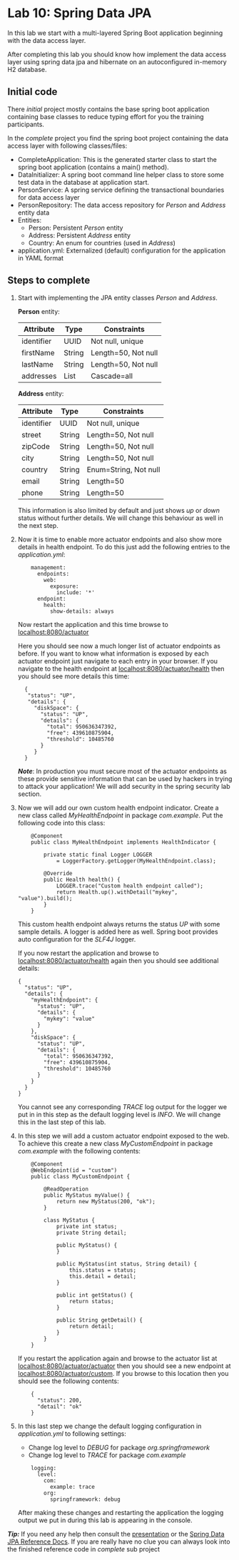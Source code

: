 # Lab 10: Spring Data JPA
In this lab we start with a multi-layered Spring Boot application beginning with the data access layer.

After completing this lab you should know how implement the data access layer using spring data jpa and hibernate
on an autoconfigured in-memory H2 database.

## Initial code

There _initial_ project mostly contains the base spring boot application containing base classes
to reduce typing effort for you the training participants. 

In the _complete_ project you find the spring boot project containing the data access layer with following classes/files:

* CompleteApplication: This is the generated starter class to start the spring boot application (contains a main() method).
* DataInitializer: A spring boot command line helper class to store some test data in the database at application start.
* PersonService: A spring service defining the transactional boundaries for data access layer
* PersonRepository: The data access repository for *Person* and *Address* entity data
* Entities:
    * Person: Persistent *Person* entity
    * Address: Persistent *Address* entity
    * Country: An enum for countries (used in *Address*)
* application.yml: Externalized (default) configuration for the application in YAML format
 
## Steps to complete

1. Start with implementing the JPA entity classes *Person* and *Address*.

    **Person** entity:
    
    Attribute  | Type          | Constraints
    -----------|---------------|--------------------
    identifier | UUID          | Not null, unique   
    firstName  | String        | Length=50, Not null
    lastName   | String        | Length=50, Not null
    addresses  | List<Address> | Cascade=all

    **Address** entity:
    
    Attribute  | Type          | Constraints
    -----------|---------------|--------------------
    identifier | UUID          | Not null, unique   
    street     | String        | Length=50, Not null
    zipCode    | String        | Length=50, Not null
    city       | String        | Length=50, Not null
    country    | String        | Enum=String, Not null
    email      | String        | Length=50
    phone      | String        | Length=50
           
    This information is also limited by default and just shows *up* or *down* status without further details.
    We will change this behaviour as well in the next step. 
    
2. Now it is time to enable more actuator endpoints and also show more details in health endpoint. 
To do this just add the following entries to the *application.yml*:   

    ```
        management:
          endpoints:
            web:
              exposure:
                include: '*'
          endpoint:
            health:
              show-details: always
    ```

    Now restart the application and this time browse to [localhost:8080/actuator](http://localhost:8080/actuator)
    
    Here you should see now a much longer list of actuator endpoints as before. If you want to know what information 
    is exposed by each actuator endpoint just navigate to each entry in your browser.
    If you navigate to the health endpoint at [localhost:8080/actuator/health](http://localhost:8080/actuator/health)
    then you should see more details this time:
         
    ```
      {
       "status": "UP",
       "details": {
         "diskSpace": {
           "status": "UP",
           "details": {
             "total": 950636347392,
             "free": 439610875904,
             "threshold": 10485760
           }
         }
      }
    ```
    
    ***Note***: In production you must secure most of the actuator endpoints as these provide sensitive information
    that can be used by hackers in trying to attack your application! We will add security in the spring security lab section.
    
3. Now we will add our own custom health endpoint indicator. 
Create a new class called *MyHealthEndpoint* in package *com.example*. Put the following code into this class:

    ```
        @Component
        public class MyHealthEndpoint implements HealthIndicator {
            
            private static final Logger LOGGER 
                = LoggerFactory.getLogger(MyHealthEndpoint.class);
        
            @Override
            public Health health() {
                LOGGER.trace("Custom health endpoint called");
                return Health.up().withDetail("mykey", "value").build();
            }
        }
    ```
    
    This custom health endpoint always returns the status *UP* with some sample details.
    A logger is added here as well. Spring boot provides auto configuration for the *SLF4J* logger.
    
    If you now restart the application and browse to [localhost:8080/actuator/health](http://localhost:8080/actuator/health) 
    again then you should see additional details:
    
    ```
    {
      "status": "UP",
      "details": {
        "myHealthEndpoint": {
          "status": "UP",
          "details": {
            "mykey": "value"
          }
        },
        "diskSpace": {
          "status": "UP",
          "details": {
            "total": 950636347392,
            "free": 439610875904,
            "threshold": 10485760
          }
        }
      }
    }
    ```
    
    You cannot see any corresponding *TRACE* log output for the logger we put in in this step as
    the default logging level is *INFO*. We will change this in the last step of this lab.
    
4. In this step we will add a custom actuator endpoint exposed to the web. To achieve this 
create a new class *MyCustomEndpoint* in package *com.example* with the following contents:

    ```    
        @Component
        @WebEndpoint(id = "custom")
        public class MyCustomEndpoint {
        
            @ReadOperation
            public MyStatus myValue() {
                return new MyStatus(200, "ok");
            }
        
            class MyStatus {
                private int status;
                private String detail;
        
                public MyStatus() {
                }
        
                public MyStatus(int status, String detail) {
                    this.status = status;
                    this.detail = detail;
                }
        
                public int getStatus() {
                    return status;
                }
        
                public String getDetail() {
                    return detail;
                }
            }
        }
    ```

    If you restart the application again and browse to the actuator list at 
    [localhost:8080/actuator/actuator](http://localhost:8080/actuator/actuator) then you should 
    see a new endpoint at [localhost:8080/actuator/custom](http://localhost:8080/actuator/custom).
    If you browse to this location then you should see the following contents:
    
    ```
        {
          "status": 200,
          "detail": "ok"
        }
    ```
     
5. In this last step we change the default logging configuration in *application.yml* 
to following settings:

    * Change log level to *DEBUG* for package *org.springframework*
    * Change log level to *TRACE* for package *com.example*
    
    ```
        logging:
          level:
            com:
              example: trace
            org:
              springframework: debug
    ```         

    After making these changes and restarting the application the logging output we put in during this lab
    is appearing in the console. 
         
***Tip:***
If you need any help then consult the [presentation](https://andifalk.github.io/spring-basics-training/presentation/index.html) 
or the [Spring Data JPA Reference Docs](https://docs.spring.io/spring-data/data-jpa/docs/current/reference/html/). 
If you are really have no clue you can always look into the finished reference code in _complete_ sub project
